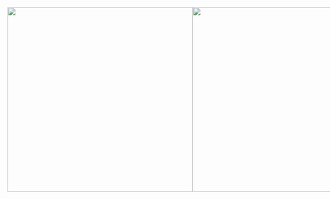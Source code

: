 <div align="left">
  <div style="display: flex; align-items: flex-start;">
  <br><br/>
<!-- Lanyard Profile Readme by cnrad - https://github.com/cnrad/lanyard-profile-readme -->
    <a href="https://discord.com/users/354291548390948876">
      <img width=420vw align=top src="https://lanyard-profile-readme.vercel.app/api/354291548390948876?theme=dark&bg=2E343E"/>
    </a>
  <br><br/>
<!-- GitHub Readme Stats by anuraghazra - https://github.com/anuraghazra/github-readme-stats (Extra Pins) -->
    <a href="https://github.com/Shurayukii/Simplicity">
      <img width=420vw align=top src="https://corellanstoma-github-readme-stats.vercel.app/api/pin/?username=Shurayukii&repo=Simplicity&hide_border=true&bg_color=2E343E&title_color=CD0952&text_color=C0C6DB&border_radius=12"/>
<br><br/>
<!-- GitHub Readme Stats by anuraghazra - https://github.com/anuraghazra/github-readme-stats (Top Langs) -->
  <a href="https://github.com/Shurayukii">
    <img width=420vw align=top src="https://github-readme-stats.vercel.app/api/top-langs/?username=Shurayukii&theme=dark&hide_border=true&bg_color=2E343E&title_color=CD0952&text_color=C0C6DB&border_radius=12">
